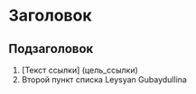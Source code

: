 # Заголовок
## Подзаголовок

1. [Текст ссылки] (цель_ссылки)
2. Второй пункт списка Leysyan Gubaydullina